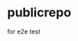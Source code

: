 # publicrepo
for e2e test








































































































































































































































































































































































































































































































































































































































































































































































































































































































































































































































































































































































































































































































































































































































































































































































































































































































































































































































































































































































